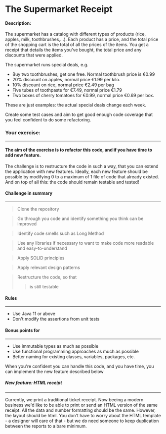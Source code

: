 # The Supermarket Receipt

#### Description:
The supermarket has a catalog with different types of products (rice, apples, milk, toothbrushes,...). Each product has a price, and the total price of the shopping cart is the total of all the prices of the items. You get a receipt that details the items you've bought, the total price and any discounts that were applied.

The supermarket runs special deals, e.g.
 - Buy two toothbrushes, get one free. Normal toothbrush price is €0.99
 - 20% discount on apples, normal price €1.99 per kilo.
 - 10% discount on rice, normal price €2.49 per bag
 - Five tubes of toothpaste for €7.49, normal price €1.79
 - Two boxes of cherry tomatoes for €0.99, normal price €0.69 per box.

These are just examples: the actual special deals change each week.

Create some test cases and aim to get good enough code coverage that you feel confident to do some refactoring.

### Your exercise:
***
#### The aim of the exercise is to refactor this code, and if you have time to add new feature.

The challenge is to restructure the code in such a way, that you can extend the application with 
new features. Ideally, each new feature should be possible by modifying 0 to a maximum of 1 
file of code that already existed.
And on top of all this: the code should remain testable and tested!

#### Challenge in summary
***
> Clone the repository

> Go through you code and identify something you think can be improved

> Identify code smells such as Long Method

> Use any libraries if necessary to want to make code more readable and easy-to-understand 

> Apply SOLID principles

> Apply relevant design patterns

>  Restructure the code, so that
  >> is still testable

#### Rules
***

* Use Java 11 or above
* Don't modify the assertions from unit tests

#### Bonus points for
***
* Use immutable types as much as possible
* Use functional programming approaches as much as possible
* Better naming for existing classes, variables, packages, etc.

When you're confident you can handle this code, and you have time, you can implement the new 
feature described below

##### New feature: HTML receipt
***
Currently, we print a traditional ticket receipt.
Now beeing a modern business we'd like to be able to print or send an HTML version of the same receipt.
All the data and number formatting should be the same. However, the layout should be html.
You don't have to worry about the HTML template - a designer will care of that - but we do need someone to keep duplication between the reports to a bare minimum.
